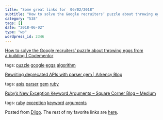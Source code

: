 ```yaml
---
title: "Some great links for  06/02/2018"
subtitle: "How to solve the Google recruiters’ puzzle about throwing eggs from a building | Codementor"
category: "538"
tags: []
date: "2018-06-02"
type: "wp"
wordpress_id: 2346
---
```

[How to solve the Google recruiters’ puzzle about throwing eggs from a building | Codementor](https://www.codementor.io/marcinmoskala/how-to-solve-the-google-recruiters-puzzle-about-throwing-eggs-from-a-building-jicqz9lnd?utm_swu=7179) 

 tags: [puzzle](https://www.diigo.com/user/pitosalas/puzzle) [google](https://www.diigo.com/user/pitosalas/google) [eggs](https://www.diigo.com/user/pitosalas/eggs) [algorithm](https://www.diigo.com/user/pitosalas/algorithm)

 [Rewriting deprecated APIs with parser gem | Arkency Blog](https://blog.arkency.com/rewriting-deprecated-apis-with-parser-gem/) 

 tags: [apis](https://www.diigo.com/user/pitosalas/apis) [parser](https://www.diigo.com/user/pitosalas/parser) [gem](https://www.diigo.com/user/pitosalas/gem) [ruby](https://www.diigo.com/user/pitosalas/ruby)

 [Ruby’s New Exception Keyword Arguments – Square Corner Blog – Medium](https://medium.com/square-corner-blog/rubys-new-exception-keyword-arguments-4d5bbb504d37) 

 tags: [ruby](https://www.diigo.com/user/pitosalas/ruby) [exception](https://www.diigo.com/user/pitosalas/exception) [keyword](https://www.diigo.com/user/pitosalas/keyword) [arguments](https://www.diigo.com/user/pitosalas/arguments)

Posted from [Diigo](https://www.diigo.com). The rest of my favorite links are [here](https://www.diigo.com/user/pitosalas).